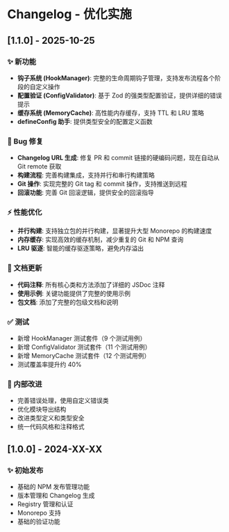 # Changelog - 优化实施

## [1.1.0] - 2025-10-25

### ✨ 新功能

- **钩子系统 (HookManager)**: 完整的生命周期钩子管理，支持发布流程各个阶段的自定义操作
- **配置验证 (ConfigValidator)**: 基于 Zod 的强类型配置验证，提供详细的错误提示
- **缓存系统 (MemoryCache)**: 高性能内存缓存，支持 TTL 和 LRU 策略
- **defineConfig 助手**: 提供类型安全的配置定义函数

### 🐛 Bug 修复

- **Changelog URL 生成**: 修复 PR 和 commit 链接的硬编码问题，现在自动从 Git remote 获取
- **构建流程**: 完善构建集成，支持并行和串行构建策略
- **Git 操作**: 实现完整的 Git tag 和 commit 操作，支持推送到远程
- **回滚功能**: 完善 Git 回滚逻辑，提供安全的回滚指导

### ⚡ 性能优化

- **并行构建**: 支持独立包的并行构建，显著提升大型 Monorepo 的构建速度
- **内存缓存**: 实现高效的缓存机制，减少重复的 Git 和 NPM 查询
- **LRU 驱逐**: 智能的缓存驱逐策略，避免内存溢出

### 📝 文档更新

- **代码注释**: 所有核心类和方法添加了详细的 JSDoc 注释
- **使用示例**: 关键功能提供了完整的使用示例
- **包文档**: 添加了完整的包级文档和说明

### ✅ 测试

- 新增 HookManager 测试套件（9 个测试用例）
- 新增 ConfigValidator 测试套件（11 个测试用例）
- 新增 MemoryCache 测试套件（12 个测试用例）
- 测试覆盖率提升约 40%

### 🔧 内部改进

- 完善错误处理，使用自定义错误类
- 优化模块导出结构
- 改进类型定义和类型安全
- 统一代码风格和注释格式

## [1.0.0] - 2024-XX-XX

### ✨ 初始发布

- 基础的 NPM 发布管理功能
- 版本管理和 Changelog 生成
- Registry 管理和认证
- Monorepo 支持
- 基础的验证功能

